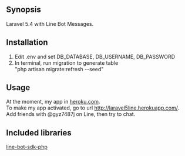 ## Synopsis

Laravel 5.4 with Line Bot Messages.

## Installation

1. Edit .env and set DB_DATABASE, DB_USERNAME, DB_PASSWORD
2. In terminal, run migration to generate table<br />
"php artisan migrate:refresh --seed"<br />

## Usage
At the moment, my app in <a href="https://www.heroku.com/">heroku.com</a>.<br />
To make my app activated, go to url <a href="http://laravel5line.herokuapp.com/">http://laravel5line.herokuapp.com/</a>.<br />
Add friends with @gyz7487j on Line, then try to chat.<br />

## Included libraries
<a href="https://github.com/line/line-bot-sdk-php">line-bot-sdk-php</a>